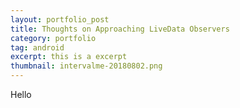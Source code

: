 ```yaml
---
layout: portfolio_post
title: Thoughts on Approaching LiveData Observers
category: portfolio
tag: android
excerpt: this is a excerpt
thumbnail: intervalme-20180802.png
---
```

Hello